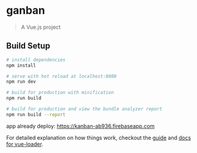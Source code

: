 # ganban

> A Vue.js project

## Build Setup

``` bash
# install dependencies
npm install

# serve with hot reload at localhost:8080
npm run dev

# build for production with minification
npm run build

# build for production and view the bundle analyzer report
npm run build --report
```

app already deploy: https://kanban-ab936.firebaseapp.com

For detailed explanation on how things work, checkout the [guide](http://vuejs-templates.github.io/webpack/) and [docs for vue-loader](http://vuejs.github.io/vue-loader).
